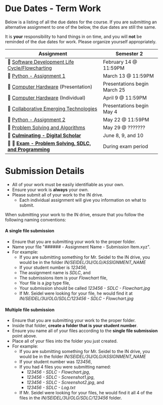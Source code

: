 # Due Dates - Term Work
Below is a listing of all the due dates for the course.  If you are submitting an alternative assignment to one of the below, the due dates are still the same.  

It is **your** responsibility to hand things in on time, and you will **not** be reminded of the due dates for work.  Please organize yourself appropriately.

| Assignment                                                                    | Semester 2                         |
| ----------------------------------------------------------------------------- | ---------------------------------- |
| &#x1F4D9; [Software Development Life Cycle/Flowcharting](./SDLC)              | February 14 @ 11:59PM              |
| &#x1F4D8; [Python - Assignment 1](./Python-Assignment-1)                      | March 13 @ 11:59PM                 |
| &#x1F4D7; [Computer Hardware](./Computer-Hardware) (Presentation)             | Presentations begin March 25       |
| &#x1F4D7; [Computer Hardware](#) (Individual)            					    | April 9 @ 11:59PM                  |
| &#x1F4D7; [Collaborative Emerging Technologies](./Collaborative-Emerging-Technologies) | Presentations begin May 4 | 
| &#x1F4D8; [Python - Assignment 2](./Python-Assignment-2)                      | May 22 @ 11:59PM                   |
| &#x1F4D9; [Problem Solving and Algorithms](./Problem-Solving-and-Algorithms)  | May 29 @ ???????	      			 |
| &#x1F4D7; **[Culminating - Digital Scholar](./Culminating-(Digital-Scholar))**| June 8, 9, and 10                  |
| &#x1F4D9; &#x1F4D8; **[Exam - Problem Solving, SDLC, and Programming](#)**    | During exam period                 |


# Submission Details
* All of your work must be easily identifiable as your own.
* Ensure your work is **always** your own.
* Please submit all of your work to the IN drive.  
  * Each individual assignment will give you information on what to submit.

When submitting your work to the IN drive, ensure that you follow the following naming conventions:

#### A single file submission
* Ensure that you are submitting your work to the proper folder.
* Name your file "###### - Assignment Name - Submission Item.xyz".  
* For example:
  * If you are submitting something for Mr. Seidel to the IN drive, you would be in the folder _IN/SEIDEL/3U/OLG/ASSIGNMENT_NAME_
  * If your student number is _123456_, 
  * The assignment name is _SDLC_, and 
  * The submissions item is your _Flowchart_ file,
  * Your file is a _jpg_ type file, 
  * Your submission should be called _123456 - SDLC - Flowchart.jpg_
  * If Mr. Seidel were looking for your file, he would find it at _IN/SEIDEL/3U/OLG/SDLC/123456 - SDLC - Flowchart.jpg_

#### Multiple file submission
* Ensure that you are submitting your work to the proper folder.
* Inside that folder, **create a folder that is your student number**.
* Ensure you name all of your files according to the **single file submission** point above.
* Place all of your files into the folder you just created.
* For example:
  * If you are submitting something for Mr. Seidel to the IN drive, you would be in the folder _IN/SEIDEL/3U/OLG/ASSIGNMENT_NAME_
  * If your student number was _123456_,
  * If you had 4 files you were submitting named:
    * _123456 - SDLC - Flowchart.jpg_, 
    * _123456 - SDLC - Screenshot1.jpg_, 
    * _123456 - SDLC - Screenshot2.jpg_, and 
    * _123456 - SDLC - Log.txt_
  * If Mr. Seidel were looking for your files, he would find it all 4 of the files in the _IN/SEIDEL/3U/OLG/SDLC/123456_ folder.